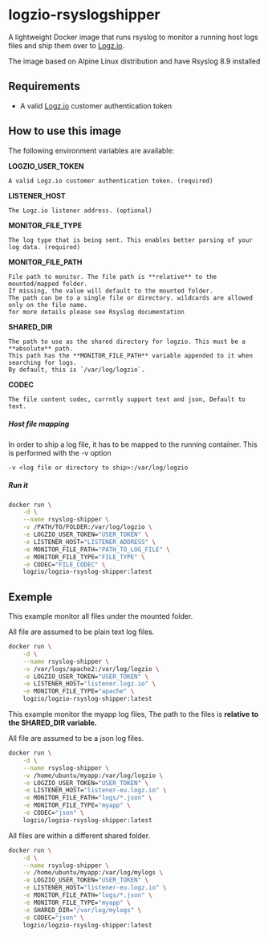 logzio-rsyslogshipper
=========================

A lightweight Docker image that runs rsyslog to monitor a running host logs files and ship them over to [Logz.io](https://logz.io).

The image based on Alpine Linux distribution and have Rsyslog 8.9 installed

## Requirements
 - A valid [Logz.io](https://logz.io) customer authentication token 


## How to use this image

The following environment variables are available:

**LOGZIO_USER_TOKEN**

	A valid Logz.io customer authentication token. (required)


**LISTENER_HOST**

	The Logz.io listener address. (optional)


**MONITOR_FILE_TYPE**

	The log type that is being sent. This enables better parsing of your log data. (required)


**MONITOR_FILE_PATH**

	File path to monitor. The file path is **relative** to the mounted/mapped folder.
	If missing, the value will default to the mounted folder.
	The path can be to a single file or directory. wildcards are allowed only on the file name. 
	for more details please see Rsyslog documentation 

**SHARED_DIR**

    The path to use as the shared directory for logzio. This must be a **absolute** path.
    This path has the **MONITOR_FILE_PATH** variable appended to it when searching for logs.
    By default, this is `/var/log/logzio`.

**CODEC**

	The file content codec, currntly support text and json, Default to text.




##### Host file mapping

In order to ship a log file, it has to be mapped to the running container.
This is performed with the -v option

`-v <log file or directory to ship>:/var/log/logzio`
 
 
 
##### Run it

``` bash
docker run \
	-d \
	--name rsyslog-shipper \
	-v /PATH/TO/FOLDER:/var/log/logzio \
	-e LOGZIO_USER_TOKEN="USER_TOKEN" \
	-e LISTENER_HOST="LISTENER_ADDRESS" \
	-e MONITOR_FILE_PATH="PATH_TO_LOG_FILE" \
	-e MONITOR_FILE_TYPE="FILE_TYPE" \
	-e CODEC="FILE_CODEC" \
	logzio/logzio-rsyslog-shipper:latest
```


## Exemple

This example monitor all files under the mounted folder. 

All file are assumed to be plain text log files.  

``` bash
docker run \
	-d \
	--name rsyslog-shipper \
	-v /var/logs/apache2:/var/log/logzio \
	-e LOGZIO_USER_TOKEN="USER_TOKEN" \
	-e LISTENER_HOST="listener.logz.io" \
	-e MONITOR_FILE_TYPE="apache" \
	logzio/logzio-rsyslog-shipper:latest
```



This example monitor the myapp log files, The path to the files is **relative to the SHARED_DIR variable.**

All file are assumed to be a json log files.

``` bash
docker run \
	-d \
	--name rsyslog-shipper \
	-v /home/ubuntu/myapp:/var/log/logzio \
	-e LOGZIO_USER_TOKEN="USER_TOKEN" \
	-e LISTENER_HOST="listener-eu.logz.io" \
	-e MONITOR_FILE_PATH="logs/*.json" \
	-e MONITOR_FILE_TYPE="myapp" \
	-e CODEC="json" \
	logzio/logzio-rsyslog-shipper:latest
```

All files are within a different shared folder.

``` bash
docker run \
	-d \
	--name rsyslog-shipper \
	-v /home/ubuntu/myapp:/var/log/mylogs \
	-e LOGZIO_USER_TOKEN="USER_TOKEN" \
	-e LISTENER_HOST="listener-eu.logz.io" \
	-e MONITOR_FILE_PATH="logs/*.json" \
	-e MONITOR_FILE_TYPE="myapp" \
    -e SHARED_DIR="/var/log/mylogs" \
	-e CODEC="json" \
	logzio/logzio-rsyslog-shipper:latest
```

